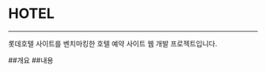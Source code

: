 # HOTEL
-----------------------------------------------
롯데호텔 사이트를 벤치마킹한 호텔 예약 사이트 웹 개발 프로젝트입니다.

##개요
##내용
